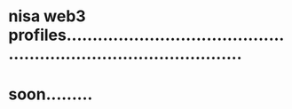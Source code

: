 # nisa web3 profiles.......................................................................................
# soon.........
